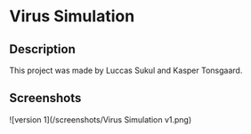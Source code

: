 # Virus Simulation

## Description
This project was made by Luccas Sukul and Kasper Tonsgaard.


## Screenshots

![version 1](/screenshots/Virus Simulation v1.png)
